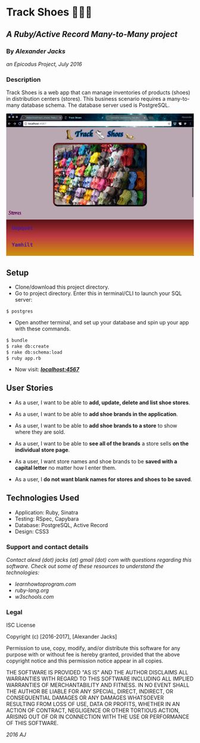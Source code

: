 # Track Shoes :shoe::boot::sandal:
## _A Ruby/Active Record Many-to-Many project_
### By _Alexander Jacks_
_an Epicodus Project, July 2016_

### Description
Track Shoes is a web app that can manage inventories of products (shoes) in distribution centers (stores). This business scenario requires a many-to-many database schema. The database server used is PostgreSQL.

![screenshot](track_shoes_2017.png)

## Setup
- Clone/download this project directory.
- Go to project directory. Enter this in terminal/CLI to launch your SQL server:
```
$ postgres
```
- Open another terminal, and set up your database and spin up your app with these commands.
```
$ bundle
$ rake db:create
$ rake db:schema:load
$ ruby app.rb
```

- Now visit: [**_localhost:4567_**](http://localhost:4567/)

## User Stories
- As a user, I want to be able to **add, update, delete and list shoe stores**.
 - As a user, I want to be able to **add shoe brands in the application**.
 - As a user, I want to be able to **add shoe brands to a store** to show where they are sold.
- As a user, I want to be able to **see all of the brands** a store sells **on the individual store page**.

- As a user, I want store names and shoe brands to be **saved with a capital letter** no matter how I enter them.
- As a user, I **do not want blank names for stores and shoes to be saved**.

## Technologies Used
- Application: Ruby, Sinatra
- Testing: RSpec, Capybara
- Database: PostgreSQL, Active Record
- Design: CSS3

### Support and contact details
_Contact alexd (dot) jacks (at) gmail (dot) com with questions regarding this software.
Check out some of these resources to understand the technologies:_
- _learnhowtoprogram.com_
- _ruby-lang.org_
- _w3schools.com_

### Legal
ISC License

Copyright (c) [2016-2017], [Alexander Jacks]

Permission to use, copy, modify, and/or distribute this software for any purpose with or without fee is hereby granted, provided that the above copyright notice and this permission notice appear in all copies.

THE SOFTWARE IS PROVIDED "AS IS" AND THE AUTHOR DISCLAIMS ALL WARRANTIES WITH REGARD TO THIS SOFTWARE INCLUDING ALL IMPLIED WARRANTIES OF MERCHANTABILITY AND FITNESS. IN NO EVENT SHALL THE AUTHOR BE LIABLE FOR ANY SPECIAL, DIRECT, INDIRECT, OR CONSEQUENTIAL DAMAGES OR ANY DAMAGES WHATSOEVER RESULTING FROM LOSS OF USE, DATA OR PROFITS, WHETHER IN AN ACTION OF CONTRACT, NEGLIGENCE OR OTHER TORTIOUS ACTION, ARISING OUT OF OR IN CONNECTION WITH THE USE OR PERFORMANCE OF THIS SOFTWARE.

*2016 AJ*
